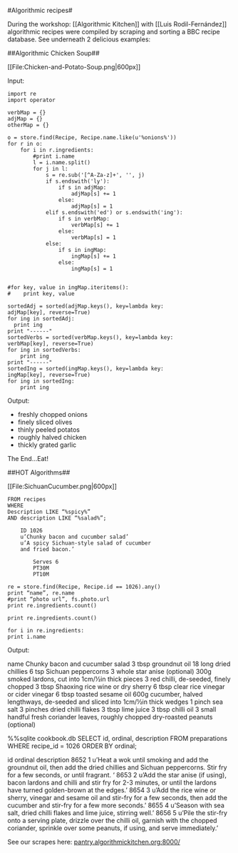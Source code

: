 #Algorithmic recipes#

During the workshop: [[Algorithmic Kitchen]] with [[Luis Rodil-Fernández]] algorithmic recipes were compiled by scraping and sorting a BBC recipe database.
See underneath 2 delicious examples:

##Algorithmic Chicken Soup## 

[[File:Chicken-and-Potato-Soup.png|600px]]
    
Input:

    import re
    import operator
    
    verbMap = {}
    adjMap = {}
    otherMap = {}
    
    o = store.find(Recipe, Recipe.name.like(u'%onions%'))
    for r in o:
        for i in r.ingredients:
            #print i.name
            l = i.name.split()
            for j in l:
                s = re.sub('[^A-Za-z]+', '', j)
                if s.endswith('ly'):
                    if s in adjMap:
                        adjMap[s] += 1
                    else:
                        adjMap[s] = 1
                elif s.endswith('ed') or s.endswith('ing'):
                    if s in verbMap:
                        verbMap[s] += 1
                    else:
                        verbMap[s] = 1
                else:
                    if s in ingMap:
                        ingMap[s] += 1
                    else:
                        ingMap[s] = 1
                 
                  
    #for key, value in ingMap.iteritems():
    #    print key, value
        
    sortedAdj = sorted(adjMap.keys(), key=lambda key: 
    adjMap[key], reverse=True)
    for ing in sortedAdj:
      print ing
    print "------"
    sortedVerbs = sorted(verbMap.keys(), key=lambda key: 
    verbMap[key], reverse=True)
    for ing in sortedVerbs:
        print ing
    print "------"
    sortedIng = sorted(ingMap.keys(), key=lambda key: 
    ingMap[key], reverse=True)
    for ing in sortedIng:
        print ing


Output:
* freshly chopped onions
* finely sliced olives
* thinly peeled potatos
* roughly halved chicken
* thickly grated garlic

The End...Eat!

##HOT Algorithms##

[[File:SichuanCucumber.png|600px]]

    FROM recipes 
    WHERE 
    Description LIKE “%spicy%”
    AND description LIKE “%salad%”;
 
        ID 1026
        u’Chunky bacon and cucumber salad’
        u’A spicy Sichuan-style salad of cucumber 
        and fried bacon.’
             
            Serves 6
            PT30M
            PT10M

    re = store.find(Recipe, Recipe.id == 1026).any()
    print “name”, re.name
    #print “photo url”, fs.photo.url
    print re.ingredients.count()

    print re.ingredients.count()

    for i in re.ingredients:
    print i.name

Output:

name Chunky bacon and cucumber salad
3 tbsp groundnut oil
18 long dried chillies 
6 tsp Sichuan peppercorns 
3 whole star anise (optional)
300g smoked lardons, cut into 1cm/½in thick pieces
3 red chilli, de-seeded, finely chopped
3 tbsp Shaoxing rice wine or dry sherry
6 tbsp clear rice vinegar or cider vinegar
6 tbsp toasted sesame oil
600g cucumber, halved lengthways, de-seeded and sliced into 1cm/½in thick wedges 
1 pinch sea salt
3 pinches dried chilli flakes
3 tbsp lime juice
3 tbsp chilli oil 
3 small handful fresh coriander leaves, roughly chopped dry-roasted peanuts (optional)

%%sqlite cookbook.db
SELECT id, ordinal, description FROM preparations WHERE recipe_id = 1026 ORDER BY ordinal;

id	ordinal	description
8652	1		u’Heat a wok until smoking and add the groundnut oil, then add the dried chillies and 
Sichuan peppercorns. Stir fry for a few seconds, or until fragrant. ‘
8653	2		u’Add the star anise (if using), bacon lardons and chilli and stir fry for 
2-3 minutes, or until the lardons have turned golden-brown at the edges.’
8654	3		u’Add the rice wine or sherry, vinegar and sesame oil and stir-fry for a few seconds, 
then add the cucumber and stir-fry for a few more seconds.’
8655	4		u’Season with sea salt, dried chilli flakes and lime juice, stirring well.’
8656	5		u’Pile the stir-fry onto a serving plate, drizzle over the chilli oil, garnish 
with the chopped coriander, sprinkle over some peanuts, if using, and serve 
immediately.’


See our scrapes here: [pantry.algorithmickitchen.org:8000/](http://pantry.algorithmickitchen.org:8000/tree)

